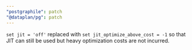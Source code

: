 ```yaml
---
"postgraphile": patch
"@dataplan/pg": patch
---
```


`set jit = 'off'` replaced with `set jit_optimize_above_cost = -1` so that JIT
can still be used but heavy optimization costs are not incurred.
